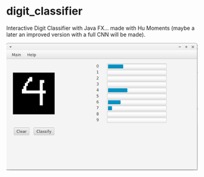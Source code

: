# digit_classifier
Interactive Digit Classifier with Java FX... made with Hu Moments (maybe a later an improved version with a full CNN will be made).

![image](ejemplo.png)
